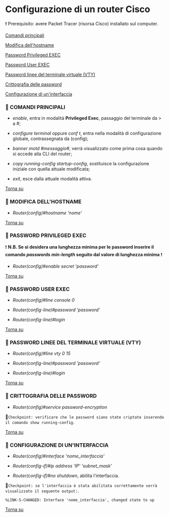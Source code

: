 # Configurazione di un router Cisco

❗ Prerequisito: avere Packet Tracer (risorsa Cisco) installato sul computer.

[Comandi principali](https://github.com/matteob2609/Router-Cisco/blob/main/README.md#ghost-comandi-principali)

[Modifica dell'hostname](https://github.com/matteob2609/Router-Cisco/blob/main/README.md#ghost-modifica-dellhostname)

[Password Privileged EXEC](https://github.com/matteob2609/Router-Cisco/blob/main/README.md#ghost-password-privileged-exec)

[Password User EXEC](https://github.com/matteob2609/Router-Cisco/blob/main/README.md#ghost-password-user-exec)

[Password linee del terminale virtuale (VTY)](https://github.com/matteob2609/Router-Cisco/blob/main/README.md#ghost-password-linee-del-terminale-virtuale-vty)

[Crittografia delle password](https://github.com/matteob2609/Router-Cisco/blob/main/README.md#ghost-crittografia-delle-password)

[Configurazione di un'interfaccia](https://github.com/matteob2609/Router-Cisco/blob/main/README.md#ghost-configurazione-di-uninterfaccia)

### :ghost: COMANDI PRINCIPALI

- _enable_, entra in modalità **Privileged Exec**, passaggio del terminale da > a #;

- _configure terminal_ oppure _conf t_, entra nella modalità di configurazione globale, contrassegnata da (config);

- _banner motd #messaggio#_, verrà visualizzato come prima cosa quando si accede alla CLI del router;

- _copy running-config startup-config_, sostituisce la configurazione iniziale con quella attuale modificata;

- _exit_, esce dalla attuale modalità attiva.

[Torna su](https://github.com/matteob2609/Router-Cisco/blob/main/README.md#configurazione-di-un-router-cisco)

### :ghost: MODIFICA DELL'HOSTNAME

- _Router(config)#hostname 'nome'_

[Torna su](https://github.com/matteob2609/Router-Cisco/blob/main/README.md#configurazione-di-un-router-cisco)

### :ghost: PASSWORD PRIVILEGED EXEC

:heavy_exclamation_mark: **N.B. Se si desidera una lunghezza minima per le password inserire il comando _passwords min-length_ seguito dal valore di lunghezza minima** :heavy_exclamation_mark:

- _Router(config)#enable secret 'password'_

[Torna su](https://github.com/matteob2609/Router-Cisco/blob/main/README.md#configurazione-di-un-router-cisco)

### :ghost: PASSWORD USER EXEC

- _Router(config)#line console 0_

- _Router(config-line)#password 'password'_

- _Router(config-line)#login_

[Torna su](https://github.com/matteob2609/Router-Cisco/blob/main/README.md#configurazione-di-un-router-cisco)

### :ghost: PASSWORD LINEE DEL TERMINALE VIRTUALE (VTY)

- _Router(config)#line vty 0 15_

- _Router(config-line)#password 'password'_

- _Router(config-line)#login_

[Torna su](https://github.com/matteob2609/Router-Cisco/blob/main/README.md#configurazione-di-un-router-cisco)

### :ghost: CRITTOGRAFIA DELLE PASSWORD

- _Router(config)#service password-encryption_

:pushpin:`Checkpoint: verificare che le password siano state criptate inserendo il comando show running-config`.

[Torna su](https://github.com/matteob2609/Router-Cisco/blob/main/README.md#configurazione-di-un-router-cisco)

### :ghost: CONFIGURAZIONE DI UN'INTERFACCIA

- _Router(config)#interface 'nome_interfaccia'_

- _Router(config-if)#ip address 'IP' 'subnet_mask'_

- _Router(config-if)#no shutdown_, abilita l'interfaccia.

:pushpin:`Checkpoint: se l'interfaccia è stata abilitata correttamente verrà visualizzato il seguente output:`.

    %LINK-5-CHANGED: Interface 'nome_interfaccia', changed state to up
    
[Torna su](https://github.com/matteob2609/Router-Cisco/blob/main/README.md#configurazione-di-un-router-cisco)
